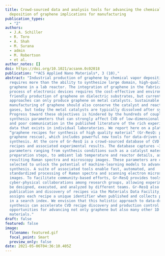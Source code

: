 ```yaml
---
title: Crowd-sourced data and analysis tools for advancing the chemical vapor
  deposition of graphene implications for manufacturing
publication_types:
  - "2"
authors:
  - J.A. Schiller
  - R. Toro
  - A. Shah
  - M. Surana
  - admin
  - M. Robertson
  - et al.
author_notes: []
doi: https://doi.org/10.1021/acsanm.0c02018
publication: "*ACS Applied Nano Materials*, 3 (10),"
abstract: "Industrial production of graphene by chemical vapor deposition (CVD)
  requires more than the ability to synthesize large domain, high-quality
  graphene in a lab reactor. The integration of graphene in the fabrication
  process of electronic devices requires the cost-effective and environmentally
  friendly production of graphene on dielectric substrates, but current
  approaches can only produce graphene on metal catalysts. Sustainable
  manufacturing of graphene should also conserve the catalyst and reaction
  gases, but today the metal catalysts are typically dissolved after synthesis.
  Progress toward these objectives is hindered by the hundreds of coupled
  synthesis parameters that can strongly affect CVD of low-dimensional materials
  and poor communication in the published literature of the rich experimental
  data that exists in individual laboratories. We report here on a platform,
  “graphene recipes for synthesis of high quality material” (Gr-ResQ: pronounced
  graphene rescue), which includes powerful new tools for data-driven graphene
  synthesis. At the core of Gr-ResQ is a crowd-sourced database of CVD synthesis
  recipes and associated experimental results. The database captures ∼300
  parameters ranging from synthesis conditions such as a catalyst material and
  preparation steps, to ambient lab temperature and reactor details, as well as
  resulting Raman spectra and microscopy images. These parameters are carefully
  selected to unlock the potential of machine-learning models to advance
  synthesis. A suite of associated tools enable fast, automated, and
  standardized processing of Raman spectra and scanning electron microscopy
  images. To facilitate community-based efforts, Gr-ResQ provides tools for
  cyber-physical collaborations among research groups, allowing experiments to
  be designed, executed, and analyzed by different teams. Gr-ResQ also allows
  publication and discovery of recipes via the Materials Data Facility, which
  assigns each recipe a unique identifier when published and collects parameters
  in a search index. We envision that this holistic approach to data-driven
  synthesis can accelerate CVD recipe discovery and production control and open
  opportunities for advancing not only graphene but also many other 1D and 2D
  materials."
draft: false
featured: false
image:
  filename: featured.gif
  focal_point: Smart
  preview_only: false
date: 2021-05-06T04:36:10.405Z
---
```

